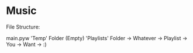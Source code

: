 # Music

File Structure:

main.pyw
'Temp' Folder (Empty)
'Playlists' Folder
 -> Whatever
 -> Playlist
 -> You
 -> Want
 -> :)
